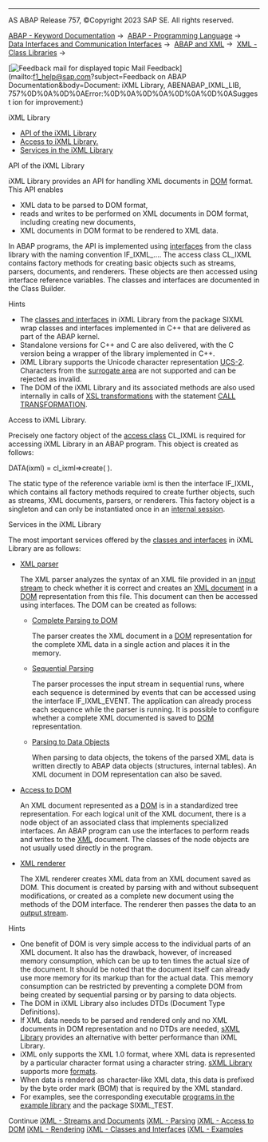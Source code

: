   

* * *

AS ABAP Release 757, ©Copyright 2023 SAP SE. All rights reserved.

[ABAP - Keyword Documentation](https://help.sap.com/doc/abapdocu_757_index_htm/7.57/en-US/abenabap.htm) →  [ABAP - Programming Language](https://help.sap.com/doc/abapdocu_757_index_htm/7.57/en-US/abenabap_reference.htm) →  [Data Interfaces and Communication Interfaces](https://help.sap.com/doc/abapdocu_757_index_htm/7.57/en-US/abenabap_data_communication.htm) →  [ABAP and XML](https://help.sap.com/doc/abapdocu_757_index_htm/7.57/en-US/abenabap_xml.htm) →  [XML - Class Libraries](https://help.sap.com/doc/abapdocu_757_index_htm/7.57/en-US/abenabap_xml_libs.htm) → 

 [![](Mail.gif?object=Mail.gif&sap-language=EN "Feedback mail for displayed topic") Mail Feedback](mailto:f1_help@sap.com?subject=Feedback on ABAP Documentation&body=Document: iXML Library, ABENABAP_IXML_LIB, 757%0D%0A%0D%0AError:%0D%0A%0D%0A%0D%0A%0D%0ASuggest
ion for improvement:)

iXML Library

-   [API of the iXML Library](#@@ITOC@@ABENABAP_IXML_LIB_1)
-   [Access to iXML Library.](#@@ITOC@@ABENABAP_IXML_LIB_2)
-   [Services in the iXML Library](#@@ITOC@@ABENABAP_IXML_LIB_3)

API of the iXML Library   

iXML Library provides an API for handling XML documents in [DOM](https://help.sap.com/doc/abapdocu_757_index_htm/7.57/en-US/abendom_glosry.htm "Glossary Entry") format. This API enables

-   XML data to be parsed to DOM format,
-   reads and writes to be performed on XML documents in DOM format, including creating new documents,
-   XML documents in DOM format to be rendered to XML data.

In ABAP programs, the API is implemented using [interfaces](https://help.sap.com/doc/abapdocu_757_index_htm/7.57/en-US/abenabap_ixml_lib_object_types.htm) from the class library with the naming convention IF\_IXML\_.... The access class CL\_IXML contains factory methods for creating basic objects such as streams, parsers, documents, and renderers. These objects are then accessed using interface reference variables. The classes and interfaces are documented in the Class Builder.

Hints

-   The [classes and interfaces](https://help.sap.com/doc/abapdocu_757_index_htm/7.57/en-US/abenabap_ixml_lib_object_types.htm) in iXML Library from the package SIXML wrap classes and interfaces implemented in C++ that are delivered as part of the ABAP kernel.
-   Standalone versions for C++ and C are also delivered, with the C version being a wrapper of the library implemented in C++.
-   iXML Library supports the Unicode character representation [UCS-2](https://help.sap.com/doc/abapdocu_757_index_htm/7.57/en-US/abenucs2_glosry.htm "Glossary Entry"). Characters from the [surrogate area](https://help.sap.com/doc/abapdocu_757_index_htm/7.57/en-US/abensurrogate_area_glosry.htm "Glossary Entry") are not supported and can be rejected as invalid.
-   The DOM of the iXML Library and its associated methods are also used internally in calls of [XSL transformations](https://help.sap.com/doc/abapdocu_757_index_htm/7.57/en-US/abenxsl_transformation_glosry.htm "Glossary Entry") with the statement [CALL TRANSFORMATION](https://help.sap.com/doc/abapdocu_757_index_htm/7.57/en-US/abapcall_transformation.htm).

Access to iXML Library.   

Precisely one factory object of the [access class](https://help.sap.com/doc/abapdocu_757_index_htm/7.57/en-US/abenabap_ixml_lib_cl_ixml.htm) CL\_IXML is required for accessing iXML Library in an ABAP program. This object is created as follows:

DATA(ixml) = cl\_ixml=>create( ).

The static type of the reference variable ixml is then the interface IF\_IXML, which contains all factory methods required to create further objects, such as streams, XML documents, parsers, or renderers. This factory object is a singleton and can only be instantiated once in an [internal session](https://help.sap.com/doc/abapdocu_757_index_htm/7.57/en-US/abeninternal_session_glosry.htm "Glossary Entry").

Services in the iXML Library   

The most important services offered by the [classes and interfaces](https://help.sap.com/doc/abapdocu_757_index_htm/7.57/en-US/abenabap_ixml_lib_object_types.htm) in iXML Library are as follows:

-   [XML parser](https://help.sap.com/doc/abapdocu_757_index_htm/7.57/en-US/abenabap_ixml_lib_parse.htm)
    
    The XML parser analyzes the syntax of an XML file provided in an [input stream](https://help.sap.com/doc/abapdocu_757_index_htm/7.57/en-US/abenabap_ixml_lib_input_output.htm) to check whether it is correct and creates an [XML document](https://help.sap.com/doc/abapdocu_757_index_htm/7.57/en-US/abenabap_ixml_lib_input_output.htm) in a [DOM](https://help.sap.com/doc/abapdocu_757_index_htm/7.57/en-US/abendom_glosry.htm "Glossary Entry") representation from this file. This document can then be accessed using interfaces. The DOM can be created as follows:
    
    -   [Complete Parsing to DOM](https://help.sap.com/doc/abapdocu_757_index_htm/7.57/en-US/abenabap_ixml_lib_parse_dom.htm)
        
        The parser creates the XML document in a [DOM](https://help.sap.com/doc/abapdocu_757_index_htm/7.57/en-US/abendom_glosry.htm "Glossary Entry") representation for the complete XML data in a single action and places it in the memory.
        
    -   [Sequential Parsing](https://help.sap.com/doc/abapdocu_757_index_htm/7.57/en-US/abenabap_ixml_lib_parse_event.htm)
        
        The parser processes the input stream in sequential runs, where each sequence is determined by events that can be accessed using the interface IF\_IXML\_EVENT. The application can already process each sequence while the parser is running. It is possible to configure whether a complete XML documented is saved to [DOM](https://help.sap.com/doc/abapdocu_757_index_htm/7.57/en-US/abendom_glosry.htm "Glossary Entry") representation.
        
    -   [Parsing to Data Objects](https://help.sap.com/doc/abapdocu_757_index_htm/7.57/en-US/abenabap_ixml_lib_parse_token.htm)
        
        When parsing to data objects, the tokens of the parsed XML data is written directly to ABAP data objects (structures, internal tables). An XML document in DOM representation can also be saved.
        
-   [Access to DOM](https://help.sap.com/doc/abapdocu_757_index_htm/7.57/en-US/abenabap_ixml_lib_dom_access.htm)
    
    An XML document represented as a [DOM](https://help.sap.com/doc/abapdocu_757_index_htm/7.57/en-US/abendom_glosry.htm "Glossary Entry") is in a standardized tree representation. For each logical unit of the XML document, there is a node object of an associated class that implements specialized interfaces. An ABAP program can use the interfaces to perform reads and writes to the [XML](https://help.sap.com/doc/abapdocu_757_index_htm/7.57/en-US/abenabap_ixml_lib_input_output.htm) document. The classes of the node objects are not usually used directly in the program.
    
-   [XML renderer](https://help.sap.com/doc/abapdocu_757_index_htm/7.57/en-US/abenabap_ixml_lib_render.htm)
    
    The XML renderer creates XML data from an XML document saved as DOM. This document is created by parsing with and without subsequent modifications, or created as a complete new document using the methods of the DOM interface. The renderer then passes the data to an [output stream](https://help.sap.com/doc/abapdocu_757_index_htm/7.57/en-US/abenabap_ixml_lib_input_output.htm).
    

Hints

-   One benefit of DOM is very simple access to the individual parts of an XML document. It also has the drawback, however, of increased memory consumption, which can be up to ten times the actual size of the document. It should be noted that the document itself can already use more memory for its markup than for the actual data. This memory consumption can be restricted by preventing a complete DOM from being created by sequential parsing or by parsing to data objects.
-   The DOM in iXML Library also includes DTDs (Document Type Definitions).
-   If XML data needs to be parsed and rendered only and no XML documents in DOM representation and no DTDs are needed, [sXML Library](https://help.sap.com/doc/abapdocu_757_index_htm/7.57/en-US/abenabap_sxml_lib.htm) provides an alternative with better performance than iXML Library.
-   iXML only supports the XML 1.0 format, where XML data is represented by a particular character format using a character string. [sXML Library](https://help.sap.com/doc/abapdocu_757_index_htm/7.57/en-US/abenabap_sxml_lib.htm) supports more [formats](https://help.sap.com/doc/abapdocu_757_index_htm/7.57/en-US/abenabap_sxml_lib_formats.htm).
-   When data is rendered as character-like XML data, this data is prefixed by the byte order mark (BOM) that is required by the XML standard.
-   For examples, see the corresponding executable [programs in the example library](https://help.sap.com/doc/abapdocu_757_index_htm/7.57/en-US/abenabap_ixml_lib_abexas.htm) and the package SIXML\_TEST.

Continue
[iXML - Streams and Documents](https://help.sap.com/doc/abapdocu_757_index_htm/7.57/en-US/abenabap_ixml_lib_input_output.htm)
[iXML - Parsing](https://help.sap.com/doc/abapdocu_757_index_htm/7.57/en-US/abenabap_ixml_lib_parse.htm)
[iXML - Access to DOM](https://help.sap.com/doc/abapdocu_757_index_htm/7.57/en-US/abenabap_ixml_lib_dom_access.htm)
[iXML - Rendering](https://help.sap.com/doc/abapdocu_757_index_htm/7.57/en-US/abenabap_ixml_lib_render.htm)
[iXML - Classes and Interfaces](https://help.sap.com/doc/abapdocu_757_index_htm/7.57/en-US/abenabap_ixml_lib_object_types.htm)
[iXML - Examples](https://help.sap.com/doc/abapdocu_757_index_htm/7.57/en-US/abenabap_ixml_lib_abexas.htm)